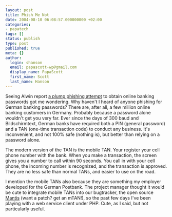 ```yaml
---
layout: post
title: Phish Me Not
date: 2004-08-10 06:08:57.000000000 +02:00
categories:
- papatech
tags: []
status: publish
type: post
published: true
meta: {}
author:
  login: shanson
  email: papascott-wp@gmail.com
  display_name: PapaScott
  first_name: Scott
  last_name: Hanson
---
```

<p>Seeing Alwin report <a href="http://ahawkins.org/index.php?p=1012" title="code: theWebSocket; ? Another wave of malware in the pipe">a plump phishing attempt</a> to obtain online banking passwords got me wondering. Why haven't I heard of anyone phishing for German banking passwords? There are, after all, a few million online banking customers in Germany. Probably because a password alone wouldn't get you very far. Ever since the days of 300 baud and Bildschirmtext, German banks have required both a PIN (general password) and a TAN (one-time transaction code) to conduct any business. It's inconvenient, and not 100% safe (nothing is), but better than relying on a password alone.</p>
<p>The modern version of the TAN is the mobile TAN. Your register your cell phone number with the bank. When you make a transaction, the screen gives you a number to call within 90 seconds. You call in with your cell phone, the incoming number is recognized, and the transaction is approved. They are no less safe than normal TANs, and easier to use on the road.</p>
<p>I mention the mobile TANs also because they are something my employer developed for the German Postbank. The project manager thought it would be cute to integrate mobile TANs into our bugtracker, the open source <a href="http://www.mantisbt.org">Mantis</a> (want a patch? get an mTAN!), so the past few days I've been playing with a web service client under PHP. Cute, as I said, but not particularly useful.</p>
